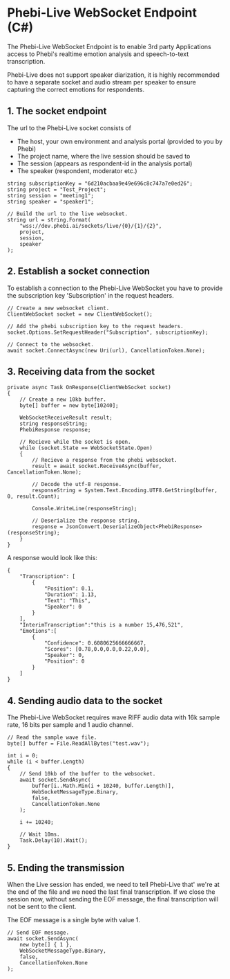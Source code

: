 # Phebi-Live WebSocket Endpoint (C#)
The Phebi-Live WebSocket Endpoint is to enable 3rd party Applications access to Phebi's realtime emotion analysis and speech-to-text transcription.

Phebi-Live does not support speaker diarization, it is highly recommended to have a separate socket and audio stream per speaker to ensure capturing the correct emotions for respondents.

## 1. The socket endpoint

The url to the Phebi-Live socket consists of

* The host, your own environment and analysis portal (provided to you by Phebi)
* The project name, where the live session should be saved to
* The session (appears as respondent-id in the analysis portal)
* The speaker (respondent, moderator etc.)


```
string subscriptionKey = "6d210acbaa9e49e696c8c747a7e0ed26";
string project = "Test_Project";
string session = "meeting1";
string speaker = "speaker1";

// Build the url to the live websocket.
string url = string.Format(
    "wss://dev.phebi.ai/sockets/live/{0}/{1}/{2}",
    project,
    session,
    speaker
);
```

## 2. Establish a socket connection

To establish a connection to the Phebi-Live WebSocket you have to provide the subscription key 'Subscription' in the request headers.

```
// Create a new websocket client.
ClientWebSocket socket = new ClientWebSocket();

// Add the phebi subscription key to the request headers.
socket.Options.SetRequestHeader("Subscription", subscriptionKey);

// Connect to the websocket.
await socket.ConnectAsync(new Uri(url), CancellationToken.None);
```

## 3. Receiving data from the socket

```
private async Task OnResponse(ClientWebSocket socket)
{
    // Create a new 10kb buffer.
    byte[] buffer = new byte[10240];

    WebSocketReceiveResult result;
    string responseString;
    PhebiResponse response;

    // Recieve while the socket is open.
    while (socket.State == WebSocketState.Open)
    {
        // Recieve a response from the phebi websocket.
        result = await socket.ReceiveAsync(buffer, CancellationToken.None);

        // Decode the utf-8 response.
        responseString = System.Text.Encoding.UTF8.GetString(buffer, 0, result.Count);

        Console.WriteLine(responseString);

        // Deserialize the response string.
        response = JsonConvert.DeserializeObject<PhebiResponse>(responseString);
    }
}
```

A response would look like this:
```
{ 
    "Transcription": [
        {
            "Position": 0.1,
            "Duration": 1.13,
            "Text": "This",
            "Speaker": 0
        }
    ],
    "InterimTranscription":"this is a number 15,476,521", 
    "Emotions":[
        {
            "Confidence": 0.6080625666666667,
            "Scores": [0.78,0.0,0.0,0.22,0.0],
            "Speaker": 0,
            "Position": 0
        }
    ]
}
```

## 4. Sending audio data to the socket

The Phebi-Live WebSocket requires wave RIFF audio data with 16k sample rate, 16 bits per sample and 1 audio channel.

```
// Read the sample wave file.
byte[] buffer = File.ReadAllBytes("test.wav");

int i = 0;
while (i < buffer.Length)
{
    // Send 10kb of the buffer to the websocket.
    await socket.SendAsync(
        buffer[i..Math.Min(i + 10240, buffer.Length)],
        WebSocketMessageType.Binary,
        false,
        CancellationToken.None
    );

    i += 10240;

    // Wait 10ms.
    Task.Delay(10).Wait();
}
```

## 5. Ending the transmission

When the Live session has ended, we need to tell Phebi-Live that' we're at the end of the file and we need the last final transcription.
If we close the session now, without sending the EOF message, the final transcription will not be sent to the client.

The EOF message is a single byte with value 1.

```
// Send EOF message.
await socket.SendAsync(
    new byte[] { 1 },
    WebSocketMessageType.Binary,
    false,
    CancellationToken.None
);
```
